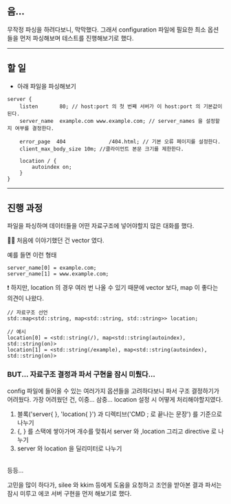 ## 음...
무작정 파싱을 하려다보니, 막막했다.
그래서 configuration 파일에 필요한 최소 옵션들을 먼저 파싱해보며 테스트를 진행해보기로 했다.
<br>

***

## 할 일
* 아래 파일을 파싱해보기 
```text
server {
    listen       80; // host:port 의 첫 번째 서버가 이 host:port 의 기본값이 된다.
    server_name  example.com www.example.com; // server_names 을 설정할지 여부를 결정한다.

    error_page  404              /404.html; // 기본 오류 페이지를 설정한다.
    client_max_body_size 10m; //클라이언트 본문 크기를 제한한다.

    location / {
        autoindex on;
    }
}
```

***

## 진행 과정
파일을 파싱하며 데이터들을 어떤 자료구조에 넣어야할지 많은 대화를 했다.

☝🏻 처음에 이야기했던 건 vector 였다.

예를 들면 이런 형태
```
server_name[0] = example.com;
server_name[1] = www.example.com;
```

❗️ 하지만, location 의 경우 여러 번 나올 수 있기 때문에 vector 보다, map 이 좋다는 의견이 나왔다.
```
// 자료구조 선언
std::map<std::string, map<std::string, std::string>> location;

// 예시
location[0] = <std::string(/), map<std::string(autoindex), std::string(on)>
location[1] = <std::string(/example), map<std::string(autoindex), std::string(on)>
```

### BUT... 자료구조 결정과 파서 구현을 잠시 미뤘다...
config 파일에 들어올 수 있는 여러가지 옵션들을 고려하다보니 파서 구조 결정하기가 어려웠다.
가장 어려웠던 건, 이중... 삼중... location 설정 시 어떻게 처리해야할지였다.

1. 블록('server{  }, 'location{  }') 과 디렉티브('CMD ; 로 끝나는 문장') 를 기준으로 나누기
2. {, } 를 스택에 쌓아가며 개수를 맞춰서 server 와 ,location 그리고 directive 로 나누기
3. server 와 location 을 딜리미터로 나누기
<br>
등등...

고민을 많이 하다가, silee 와 kkim 등에게 도움을 요청하고 조언을 받아본 결과
파서는 잠시 미루고 에코 서버 구현을 먼저 해보기로 했다.
